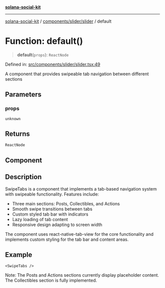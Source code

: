 [**solana-social-kit**](../../../../README.md)

***

[solana-social-kit](../../../../README.md) / [components/slider/slider](../README.md) / default

# Function: default()

> **default**(`props`): `ReactNode`

Defined in: [src/components/slider/slider.tsx:49](https://github.com/SendArcade/solana-social-starter/blob/03568260ca96ed63f77049843c721de1cb011893/src/components/slider/slider.tsx#L49)

A component that provides swipeable tab navigation between different sections

## Parameters

### props

`unknown`

## Returns

`ReactNode`

## Component

## Description

SwipeTabs is a component that implements a tab-based navigation system with
swipeable functionality. Features include:
- Three main sections: Posts, Collectibles, and Actions
- Smooth swipe transitions between tabs
- Custom styled tab bar with indicators
- Lazy loading of tab content
- Responsive design adapting to screen width

The component uses react-native-tab-view for the core functionality and
implements custom styling for the tab bar and content areas.

## Example

```tsx
<SwipeTabs />
```

Note: The Posts and Actions sections currently display placeholder content.
The Collectibles section is fully implemented.
